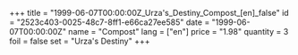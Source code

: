 +++
title = "1999-06-07T00:00:00Z_Urza's_Destiny_Compost_[en]_false"
id = "2523c403-0025-48c7-8ff1-e66ca27ee585"
date = "1999-06-07T00:00:00Z"
name = "Compost"
lang = ["en"]
price = "1.98"
quantity = 3
foil = false
set = "Urza's Destiny"
+++

